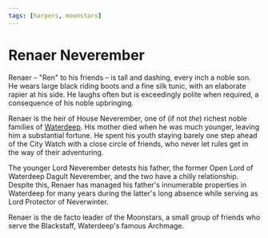 ```yaml
---
tags: [harpers, moonstars]
---
```

# Renaer Neverember
Renaer – "Ren" to his friends – is tall and dashing, every inch a noble son. He wears large black riding boots and a fine silk tunic, with an elaborate rapier at his side. He laughs often but is exceedingly polite when required, a consequence of his noble upbringing.

Renaer is the heir of House Neverember, one of (if not *the*) richest noble families of [Waterdeep](../locations/waterdeep.md). His mother died when he was much younger, leaving him a substantial fortune. He spent his youth staying barely one step ahead of the City Watch with a close circle of friends, who never let rules get in the way of their adventuring.

The younger Lord Neverember detests his father, the former Open Lord of Waterdeep Dagult Neverember, and the two have a chilly relationship. Despite this, Renaer has managed his father's innumerable properties in Waterdeep for many years during the latter's long absence while serving as Lord Protector of Neverwinter.

Renaer is the de facto leader of the Moonstars, a small group of friends who serve the Blackstaff, Waterdeep's famous Archmage.